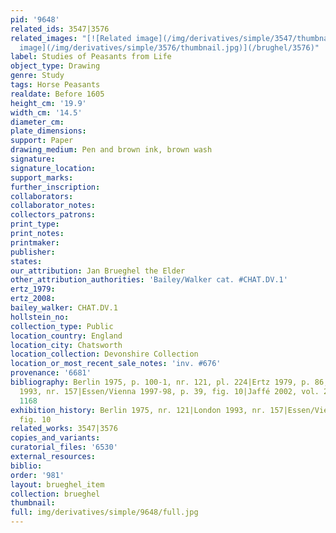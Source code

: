 ```yaml
---
pid: '9648'
related_ids: 3547|3576
related_images: "[![Related image](/img/derivatives/simple/3547/thumbnail.jpg)](/brughel/3547)|[![Related
  image](/img/derivatives/simple/3576/thumbnail.jpg)](/brughel/3576)"
label: Studies of Peasants from Life
object_type: Drawing
genre: Study
tags: Horse Peasants
realdate: Before 1605
height_cm: '19.9'
width_cm: '14.5'
diameter_cm: 
plate_dimensions: 
support: Paper
drawing_medium: Pen and brown ink, brown wash
signature: 
signature_location: 
support_marks: 
further_inscription: 
collaborators: 
collaborator_notes: 
collectors_patrons: 
print_type: 
print_notes: 
printmaker: 
publisher: 
states: 
our_attribution: Jan Brueghel the Elder
other_attribution_authorities: 'Bailey/Walker cat. #CHAT.DV.1'
ertz_1979: 
ertz_2008: 
bailey_walker: CHAT.DV.1
hollstein_no: 
collection_type: Public
location_country: England
location_city: Chatsworth
location_collection: Devonshire Collection
location_or_most_recent_sale_notes: 'inv. #676'
provenance: '6681'
bibliography: Berlin 1975, p. 100-1, nr. 121, pl. 224|Ertz 1979, p. 86, fig. 74|London
  1993, nr. 157|Essen/Vienna 1997-98, p. 39, fig. 10|Jaffé 2002, vol. 2, p. 179, nr.
  1168
exhibition_history: Berlin 1975, nr. 121|London 1993, nr. 157|Essen/Vienna 1997-98,
  fig. 10
related_works: 3547|3576
copies_and_variants: 
curatorial_files: '6530'
external_resources: 
biblio: 
order: '981'
layout: brueghel_item
collection: brueghel
thumbnail: 
full: img/derivatives/simple/9648/full.jpg
---
```

